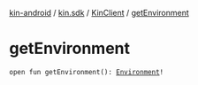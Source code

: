 [kin-android](../../index.md) / [kin.sdk](../index.md) / [KinClient](index.md) / [getEnvironment](./get-environment.md)

# getEnvironment

`open fun getEnvironment(): `[`Environment`](../-environment/index.md)`!`